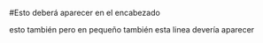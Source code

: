 #Esto deberá aparecer en el encabezado

esto también pero en pequeño
también esta linea devería aparecer